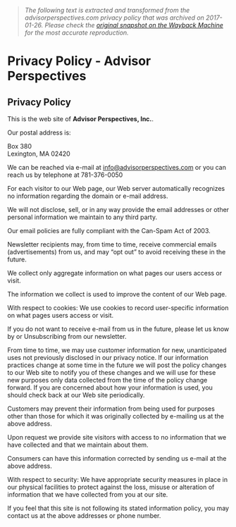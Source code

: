 > *The following text is extracted and transformed from the advisorperspectives.com privacy policy that was archived on 2017-01-26. Please check the [original snapshot on the Wayback Machine](https://web.archive.org/web/20170126113958id_/https%3A//www.advisorperspectives.com/privacy) for the most accurate reproduction.*

# Privacy Policy - Advisor Perspectives

## Privacy Policy

This is the web site of **Advisor Perspectives, Inc.**. 

Our postal address is:  


Box 380  
Lexington, MA 02420 

We can be reached via e-mail at [info@advisorperspectives.com](mailto:info@advisorperspectives.com) or you can reach us by telephone at 781-376-0050 

For each visitor to our Web page, our Web server automatically recognizes no information regarding the domain or e-mail address. 

We will not disclose, sell, or in any way provide the email addresses or other personal information we maintain to any third party. 

Our email policies are fully compliant with the Can-Spam Act of 2003. 

Newsletter recipients may, from time to time, receive commercial emails (advertisements) from us, and may “opt out” to avoid receiving these in the future. 

We collect only aggregate information on what pages our users access or visit. 

The information we collect is used to improve the content of our Web page. 

With respect to cookies: We use cookies to record user-specific information on what pages users access or visit. 

If you do not want to receive e-mail from us in the future, please let us know by or Unsubscribing from our newsletter. 

From time to time, we may use customer information for new, unanticipated uses not previously disclosed in our privacy notice. If our information practices change at some time in the future we will post the policy changes to our Web site to notify you of these changes and we will use for these new purposes only data collected from the time of the policy change forward. If you are concerned about how your information is used, you should check back at our Web site periodically. 

Customers may prevent their information from being used for purposes other than those for which it was originally collected by e-mailing us at the above address. 

Upon request we provide site visitors with access to no information that we have collected and that we maintain about them. 

Consumers can have this information corrected by sending us e-mail at the above address. 

With respect to security: We have appropriate security measures in place in our physical facilities to protect against the loss, misuse or alteration of information that we have collected from you at our site. 

If you feel that this site is not following its stated information policy, you may contact us at the above addresses or phone number. 

